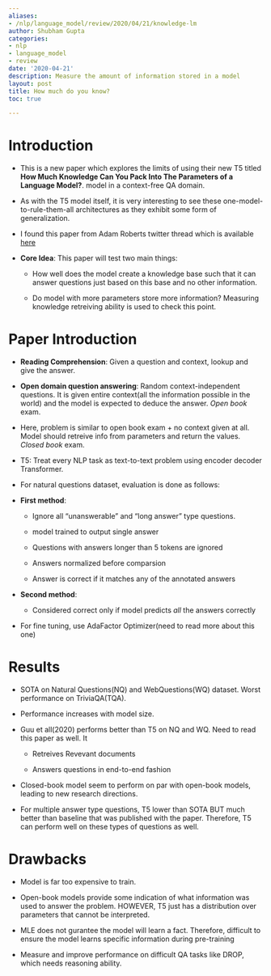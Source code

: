 ```yaml
---
aliases:
- /nlp/language_model/review/2020/04/21/knowledge-lm
author: Shubham Gupta
categories:
- nlp
- language_model
- review
date: '2020-04-21'
description: Measure the amount of information stored in a model
layout: post
title: How much do you know?
toc: true

---
```


Introduction
============

-   This is a new paper which explores the limits of using their new T5 titled **How Much Knowledge Can You Pack Into The Parameters of a Language Model?**.
    model in a context-free QA domain.

-   As with the T5 model itself, it is very interesting to see these
    one-model-to-rule-them-all architectures as they exhibit some form
    of generalization.

-   I found this paper from Adam Roberts twitter thread which is
    available
    [here](https://twitter.com/ada_rob/status/1227062195671822336)

-   **Core Idea**: This paper will test two main things:

    -   How well does the model create a knowledge base such that it can
        answer questions just based on this base and no other
        information.

    -   Do model with more parameters store more information? Measuring
        knowledge retreiving ability is used to check this point.

Paper Introduction
============

-   **Reading Comprehension**: Given a question and context, lookup and
    give the answer.

-   **Open domain question answering**: Random context-independent
    questions. It is given entire context(all the information possible
    in the world) and the model is expected to deduce the answer. *Open
    book* exam.

-   Here, problem is similar to open book exam + no context given at
    all. Model should retreive info from parameters and return the
    values. *Closed book* exam.

-   T5: Treat every NLP task as text-to-text problem using encoder
    decoder Transformer.

-   For natural questions dataset, evaluation is done as follows:

-   **First method**:

    -   Ignore all “unanswerable” and “long answer” type questions.

    -   model trained to output single answer

    -   Questions with answers longer than 5 tokens are ignored

    -   Answers normalized before comparsion

    -   Answer is correct if it matches any of the annotated answers

-   **Second method**:

    -   Considered correct only if model predicts *all* the answers
        correctly

-   For fine tuning, use AdaFactor Optimizer(need to read more about
    this one)

Results
=======

-   SOTA on Natural Questions(NQ) and WebQuestions(WQ) dataset. Worst
    performance on TriviaQA(TQA).

-   Performance increases with model size.

-   Guu et all(2020) performs better than T5 on NQ and WQ. Need to read
    this paper as well. It

    -   Retreives Revevant documents

    -   Answers questions in end-to-end fashion

-   Closed-book model seem to perform on par with open-book models,
    leading to new research directions.

-   For multiple answer type questions, T5 lower than SOTA BUT much
    better than baseline that was published with the paper. Therefore,
    T5 can perform well on these types of questions as well.

Drawbacks
============

-   Model is far too expensive to train.

-   Open-book models provide some indication of what information was
    used to answer the problem. HOWEVER, T5 just has a distribution over
    parameters that cannot be interpreted.

-   MLE does not gurantee the model will learn a fact. Therefore,
    difficult to ensure the model learns specific information during
    pre-training

-   Measure and improve performance on difficult QA tasks like DROP,
    which needs reasoning ability.

